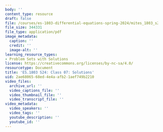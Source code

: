 ```yaml
---
body: ''
content_type: resource
draft: false
file: /courses/es-1803-differential-equations-spring-2024/mites_1803_s24_day7-problems-qa.pdf
file_size: 344331
file_type: application/pdf
image_metadata:
  caption: ''
  credit: ''
  image-alt: ''
learning_resource_types:
- Problem Sets with Solutions
license: https://creativecommons.org/licenses/by-nc-sa/4.0/
resourcetype: Document
title: 'ES.1803 S24: Class 07: Solutions'
uid: 2ae68065-68ed-4e4a-afb2-1aef749b2210
video_files:
  archive_url: ''
  video_captions_file: ''
  video_thumbnail_file: ''
  video_transcript_file: ''
video_metadata:
  video_speakers: ''
  video_tags: ''
  youtube_description: ''
  youtube_id: ''
---
```

